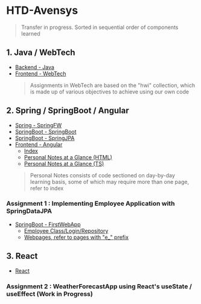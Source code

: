 # HTD-Avensys
> Transfer in progress.
> Sorted in sequential order of components learned

## 1. Java / WebTech
- [Backend - Java](https://github.com/JunHao86/HTD-Avensys/tree/main/Backend%20-%20Java)
- [Frontend - WebTech](https://github.com/JunHao86/HTD-Avensys/tree/main/Frontend%20-%20WebTech/Assignments)
  > Assignments in WebTech are based on the "hwi" collection, which is made up of various objectives to achieve using our own code

## 2. Spring / SpringBoot / Angular
- [Spring - SpringFW](https://github.com/JunHao86/HTD-Avensys/tree/main/Backend%20-%20SpringFW)
- [SpringBoot - SpringBoot](https://github.com/JunHao86/HTD-Avensys/tree/main/Backend%20-%20SpringBoot/learn-spring-boot)
- [SpringBoot - SpringJPA](https://github.com/JunHao86/HTD-Avensys/tree/main/Backend%20-%20SpringJPA/learn-jpa-hibernate)
- [Frontend - Angular](https://github.com/JunHao86/HTD-Avensys/tree/main/Frontend%20-%20Angular/src)
  - [Index](https://github.com/JunHao86/HTD-Avensys/blob/main/Frontend%20-%20Angular/src/index.html)
  - [Personal Notes at a Glance (HTML)](https://github.com/JunHao86/HTD-Avensys/blob/main/Frontend%20-%20Angular/src/task-qns/task-qns.component.html)
  - [Personal Notes at a Glance (TS)](https://github.com/JunHao86/HTD-Avensys/blob/main/Frontend%20-%20Angular/src/task-qns/task-qns.component.ts)
  > Personal Notes consists of code sectioned on day-by-day learning basis, some of which may require more than one page, refer to index
  
### Assignment 1 : Implementing Employee Application with SpringDataJPA
- [SpringBoot - FirstWebApp](https://github.com/JunHao86/HTD-Avensys/tree/main/Demo%20-%20FirstWebApp)
  - [Employee Class/Login/Repository](https://github.com/JunHao86/HTD-Avensys/tree/main/Demo%20-%20FirstWebApp/src/main/java/com/demo/springboot/webapp/employee)
  - [Webpages, refer to pages with "e_" prefix](https://github.com/JunHao86/HTD-Avensys/tree/main/Demo%20-%20FirstWebApp/src/main/resources/META-INF/resources/WEB-INF/jsp)

## 3. React
- [React](https://github.com/JunHao86/HTD-Avensys/tree/main/Frontend%20-%20React)

### Assignment 2 : WeatherForecastApp using React's useState / useEffect (Work in Progress)
